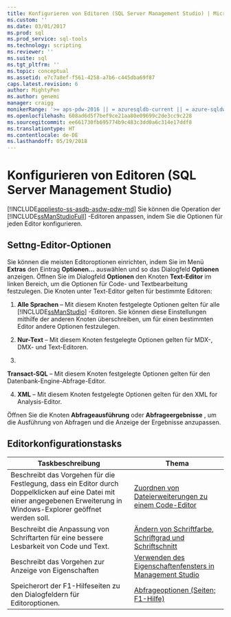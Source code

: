 ```yaml
---
title: Konfigurieren von Editoren (SQL Server Management Studio) | Microsoft-Dokumentation
ms.custom: ''
ms.date: 03/01/2017
ms.prod: sql
ms.prod_service: sql-tools
ms.technology: scripting
ms.reviewer: ''
ms.suite: sql
ms.tgt_pltfrm: ''
ms.topic: conceptual
ms.assetid: e7c7a8ef-f561-4258-a7b6-c445dba69f87
caps.latest.revision: 6
author: MightyPen
ms.author: genemi
manager: craigg
monikerRange: '>= aps-pdw-2016 || = azuresqldb-current || = azure-sqldw-latest || >= sql-server-2016 || = sqlallproducts-allversions'
ms.openlocfilehash: 608ad6d5f7bef9ce21aa80e09699c2de3cc9c228
ms.sourcegitcommit: ee661730fb695774b9c483c3dd0a6c314e17ddf8
ms.translationtype: HT
ms.contentlocale: de-DE
ms.lasthandoff: 05/19/2018
---
```

# <a name="configure-editors-sql-server-management-studio"></a>Konfigurieren von Editoren (SQL Server Management Studio)
[!INCLUDE[appliesto-ss-asdb-asdw-pdw-md](../../includes/appliesto-ss-asdb-asdw-pdw-md.md)]
  Sie können die Operation der [!INCLUDE[ssManStudioFull](../../includes/ssmanstudiofull-md.md)] -Editoren anpassen, indem Sie die Optionen für jeden Editor konfigurieren.  
  
## <a name="settng-editor-options"></a>Settng-Editor-Optionen  
 Sie können die meisten Editoroptionen einrichten, indem Sie im Menü **Extras** den Eintrag **Optionen…** auswählen und so das Dialogfeld **Optionen** anzeigen. Öffnen Sie im Dialogfeld **Optionen** den Knoten **Text-Editor** im linken Bereich, um die Optionen für Code- und Textbearbeitung festzulegen. Die Knoten unter Text-Editor gelten für bestimmte Editoren:  
  
1.  **Alle Sprachen** – Mit diesem Knoten festgelegte Optionen gelten für alle [!INCLUDE[ssManStudio](../../includes/ssmanstudio-md.md)] -Editoren. Sie können diese Einstellungen mithilfe der anderen Knoten überschreiben, um für einen bestimmten Editor andere Optionen festzulegen.  
  
2.  **Nur-Text** – Mit diesem Knoten festgelegte Optionen gelten für MDX-, DMX- und Text-Editoren.  
  
3.  
  **Transact-SQL** – Mit diesem Knoten festgelegte Optionen gelten für den Datenbank-Engine-Abfrage-Editor.  
  
4.  **XML** – Mit diesem Knoten festgelegte Optionen gelten für den XML for Analysis-Editor.  
  
 Öffnen Sie die Knoten **Abfrageausführung** oder **Abfrageergebnisse** , um die Ausführung von Abfragen und die Anzeige der Ergebnisse anzupassen.  
  
## <a name="editor-configuration-tasks"></a>Editorkonfigurationstasks  
  
|Taskbeschreibung|Thema|  
|----------------------|-----------|  
|Beschreibt das Vorgehen für die Festlegung, dass ein Editor durch Doppelklicken auf eine Datei mit einer angegebenen Erweiterung in Windows-Explorer geöffnet werden soll.|[Zuordnen von Dateierweiterungen zu einem Code-Editor](../../relational-databases/scripting/associate-file-extensions-to-a-code-editor.md)|  
|Beschreibt die Anpassung von Schriftarten für eine bessere Lesbarkeit von Code und Text.|[Ändern von Schriftfarbe, Schriftgrad und Schriftschnitt](../../relational-databases/scripting/change-font-color-size-and-style.md)|  
|Beschreibt das Vorgehen zur Anzeige von Eigenschaften|[Verwenden des Eigenschaftenfensters in Management Studio](../../relational-databases/scripting/use-the-properties-window-in-management-studio.md)|  
|Speicherort der F1-Hilfeseiten zu den Dialogfeldern für Editoroptionen.|[Abfrageoptionen (Seiten; F1-Hilfe)](http://msdn.microsoft.com/library/fad98caa-8a29-4b88-8464-f60a5c4fc00e)|  
  
  
